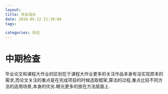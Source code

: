 ```yaml
---
layout: 
title: 毕业设计
date: 2018-05-12 21:39:04
tags: 

categories: 杂记
---
```


# 中期检查
毕业论文和课程大作业的区别在于课程大作业更多的关注作品本身有没实现原本的需求,而论文关注的重点是在完成项目的时候选取框架,算法的过程,重点比较不同方法的适用场景,本身的优劣.眼光更多的放在方法层面上.
